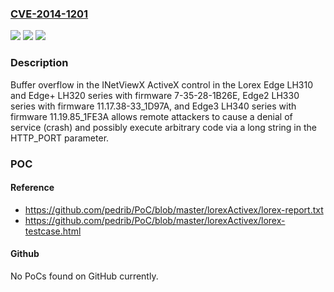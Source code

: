 ### [CVE-2014-1201](https://cve.mitre.org/cgi-bin/cvename.cgi?name=CVE-2014-1201)
![](https://img.shields.io/static/v1?label=Product&message=n%2Fa&color=blue)
![](https://img.shields.io/static/v1?label=Version&message=n%2Fa&color=blue)
![](https://img.shields.io/static/v1?label=Vulnerability&message=n%2Fa&color=brighgreen)

### Description

Buffer overflow in the INetViewX ActiveX control in the Lorex Edge LH310 and Edge+ LH320 series with firmware 7-35-28-1B26E, Edge2 LH330 series with firmware 11.17.38-33_1D97A, and Edge3 LH340 series with firmware 11.19.85_1FE3A allows remote attackers to cause a denial of service (crash) and possibly execute arbitrary code via a long string in the HTTP_PORT parameter.

### POC

#### Reference
- https://github.com/pedrib/PoC/blob/master/lorexActivex/lorex-report.txt
- https://github.com/pedrib/PoC/blob/master/lorexActivex/lorex-testcase.html

#### Github
No PoCs found on GitHub currently.

